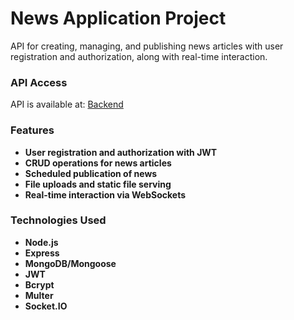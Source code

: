 # News Application Project

API for creating, managing, and publishing news articles with user registration and authorization, along with real-time interaction.

### API Access

API is available at: [Backend](https://news-application-backend-hthm.onrender.com)

### Features

- **User registration and authorization with JWT**
- **CRUD operations for news articles**
- **Scheduled publication of news**
- **File uploads and static file serving**
- **Real-time interaction via WebSockets**

### Technologies Used

- **Node.js**
- **Express**
- **MongoDB/Mongoose**
- **JWT**
- **Bcrypt**
- **Multer**
- **Socket.IO**



